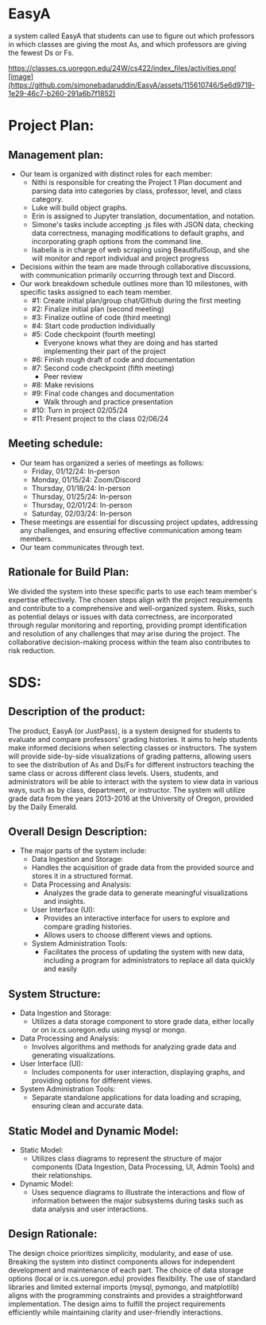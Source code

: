 # EasyA
a system called EasyA that students can use to figure out which professors in which classes are giving the most As, and which professors are giving the fewest Ds or Fs.

https://classes.cs.uoregon.edu/24W/cs422/index_files/activities.png![image](https://github.com/simonebadaruddin/EasyA/assets/115610746/5e6d9719-1e29-46c7-b260-291a6b7f1852)


# Project Plan:
## Management plan:
- Our team is organized with distinct roles for each member:
  - Nithi is responsible for creating the Project 1 Plan document and parsing data into categories by class, professor, level, and class category.
  - Luke will build object graphs.
  - Erin is assigned to Jupyter translation, documentation, and notation.
  - Simone's tasks include accepting .js files with JSON data, checking data correctness, managing modifications to default graphs, and incorporating graph options from the command line.
  - Isabella is in charge of web scraping using BeautifulSoup, and she will monitor and report individual and project progress
- Decisions within the team are made through collaborative discussions, with communication primarily occurring through text and Discord. 
- Our work breakdown schedule outlines more than 10 milestones, with specific tasks assigned to each team member. 
  - #1: Create initial plan/group chat/Github during the first meeting
  - #2: Finalize initial plan (second meeting)
  - #3: Finalize outline of code (third meeting)
  - #4: Start code production individually
  - #5: Code checkpoint (fourth meeting)
    - Everyone knows what they are doing and has started implementing their part of the project
  - #6: Finish rough draft of code and documentation
  - #7: Second code checkpoint (fifth meeting)
    - Peer review
  - #8: Make revisions
  - #9: Final code changes and documentation
      - Walk through and practice presentation
  - #10: Turn in project 02/05/24
  - #11: Present project to the class 02/06/24
 
## Meeting schedule:
- Our team has organized a series of meetings as follows:
  - Friday, 01/12/24: In-person
  - Monday, 01/15/24: Zoom/Discord
  - Thursday, 01/18/24: In-person
  - Thursday, 01/25/24: In-person
  - Thursday, 02/01/24: In-person
  - Saturday, 02/03/24: In-person
- These meetings are essential for discussing project updates, addressing any challenges, and ensuring effective communication among team members.
- Our team communicates through text. 

## Rationale for Build Plan:
We divided the system into these specific parts to use each team member's expertise effectively. The chosen steps align with the project requirements and contribute to a comprehensive and well-organized system. Risks, such as potential delays or issues with data correctness, are incorporated through regular monitoring and reporting, providing prompt identification and resolution of any challenges that may arise during the project. The collaborative decision-making process within the team also contributes to risk reduction. 

# SDS:
## Description of the product:
The product, EasyA (or JustPass), is a system designed for students to evaluate and compare professors' grading histories. It aims to help students make informed decisions when selecting classes or instructors. The system will provide side-by-side visualizations of grading patterns, allowing users to see the distribution of As and Ds/Fs for different instructors teaching the same class or across different class levels. Users, students, and administrators will be able to interact with the system to view data in various ways, such as by class, department, or instructor. The system will utilize grade data from the years 2013-2016 at the University of Oregon, provided by the Daily Emerald. 

## Overall Design Description:
- The major parts of the system include:
  -  Data Ingestion and Storage: 
    - Handles the acquisition of grade data from the provided source and stores it in a structured format.
  - Data Processing and Analysis: 
    - Analyzes the grade data to generate meaningful visualizations and insights.
  - User Interface (UI): 
    - Provides an interactive interface for users to explore and compare grading histories. 
    - Allows users to choose different views and options.
  - System Administration Tools: 
    - Facilitates the process of updating the system with new data, including a program for administrators to replace all data quickly and easily

## System Structure:
- Data Ingestion and Storage: 
  - Utilizes a data storage component to store grade data, either locally or on ix.cs.uoregon.edu using mysql or mongo.
- Data Processing and Analysis: 
  - Involves algorithms and methods for analyzing grade data and generating visualizations.
- User Interface (UI): 
  - Includes components for user interaction, displaying graphs, and providing options for different views.
- System Administration Tools: 
  - Separate standalone applications for data loading and scraping, ensuring clean and accurate data.
 
## Static Model and Dynamic Model:
- Static Model: 
  - Utilizes class diagrams to represent the structure of major components (Data Ingestion, Data Processing, UI, Admin Tools) and their relationships.
- Dynamic Model: 
  - Uses sequence diagrams to illustrate the interactions and flow of information between the major subsystems during tasks such as data analysis and user interactions.

## Design Rationale:
The design choice prioritizes simplicity, modularity, and ease of use. Breaking the system into distinct components allows for independent development and maintenance of each part. The choice of data storage options (local or ix.cs.uoregon.edu) provides flexibility. The use of standard libraries and limited external imports (mysql, pymongo, and matplotlib) aligns with the programming constraints and provides a straightforward implementation. The design aims to fulfill the project requirements efficiently while maintaining clarity and user-friendly interactions.



